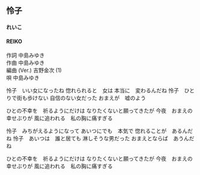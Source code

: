 ## 怜子
#### れいこ
#### REIKO

作詞         中島みゆき  
作曲         中島みゆき  
編曲 (Ver.)  吉野金次 (1)  
唄           中島みゆき  



怜子　いい女になったね
惚れられると　女は
本当に　変わるんだね
怜子　ひとりで街も歩けない
自信のない女だった
おまえが　嘘のよう

ひとの不幸を　祈るようにだけは
なりたくないと願ってきたが
今夜　おまえの幸せぶりが
風に追われる　私の胸に痛すぎる


怜子　みちがえるようになって
あいつにでも　本気で
惚れることが　あるんだね
怜子　あいつは　誰と居ても
淋しそうな男だった
おまえとならば　あうんだね

ひとの不幸を　祈るようにだけは
なりたくないと願ってきたが
今夜　おまえの幸せぶりが
風に追われる　私の胸に痛すぎる
